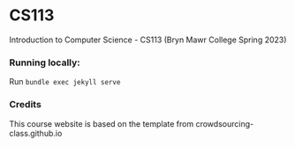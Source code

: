 CS113
=============================

Introduction to Computer Science - CS113 (Bryn Mawr College Spring 2023)

### Running locally:
Run `bundle exec jekyll serve`

### Credits
This course website is based on the template from crowdsourcing-class.github.io
